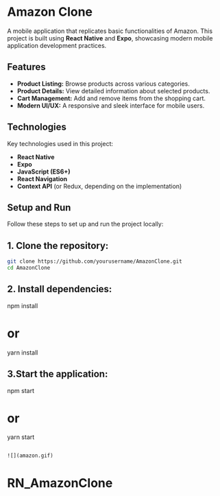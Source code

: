 # Amazon Clone

A mobile application that replicates basic functionalities of Amazon. This project is built using **React Native** and **Expo**, showcasing modern mobile application development practices.

## Features

- **Product Listing:** Browse products across various categories.
- **Product Details:** View detailed information about selected products.
- **Cart Management:** Add and remove items from the shopping cart.
- **Modern UI/UX:** A responsive and sleek interface for mobile users.

## Technologies

Key technologies used in this project:

- **React Native**
- **Expo**
- **JavaScript (ES6+)**
- **React Navigation**
- **Context API** (or Redux, depending on the implementation)

## Setup and Run

Follow these steps to set up and run the project locally:

## 1. Clone the repository:

```bash
git clone https://github.com/yourusername/AmazonClone.git
cd AmazonClone
```

## 2. Install dependencies:

npm install

# or

yarn install

## 3.Start the application:

npm start

# or

yarn start

```

![](amazon.gif)

```
# RN_AmazonClone
